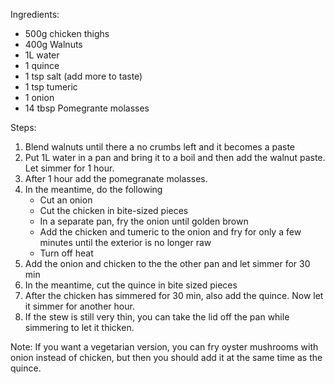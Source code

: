 Ingredients:
* 500g chicken thighs
* 400g Walnuts
* 1L water
* 1 quince
* 1 tsp salt (add more to taste)
* 1 tsp tumeric
* 1 onion
* 14 tbsp Pomegrante molasses

Steps:
1. Blend walnuts until there a no crumbs left and it becomes a paste
2. Put 1L water in a pan and bring it to a boil and then add the walnut paste. Let simmer for 1 hour.
3. After 1 hour add the pomegranate molasses.
4. In the meantime, do the following
   * Cut an onion
   * Cut the chicken in bite-sized pieces
   * In a separate pan, fry the onion until golden brown
   * Add the chicken and tumeric to the onion and fry for only a few minutes until the exterior is no longer raw
   * Turn off heat
5. Add the onion and chicken to the the other pan and let simmer for 30 min
6. In the meantime, cut the quince in bite sized pieces
7. After the chicken has simmered for 30 min, also add the quince. Now let it simmer for another hour.
8. If the stew is still very thin, you can take the lid off the pan while simmering to let it thicken.

Note: If you want a vegetarian version, you can fry oyster mushrooms with onion instead of chicken, but then you should add it at the same time as the quince.
 

